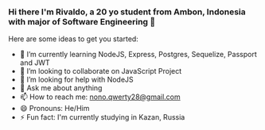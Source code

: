 ### Hi there I'm Rivaldo, a 20 yo student from Ambon, Indonesia with major of Software Engineering 👋

Here are some ideas to get you started:
 
- 🌱 I’m currently learning NodeJS, Express, Postgres, Sequelize, Passport and JWT
- 👯 I’m looking to collaborate on JavaScript Project
- 🤔 I’m looking for help with NodeJS
- 💬 Ask me about anything
- 📫 How to reach me: nono.qwerty28@gmail.com
- 😄 Pronouns: He/Him
- ⚡ Fun fact: I'm currently studying in Kazan, Russia

